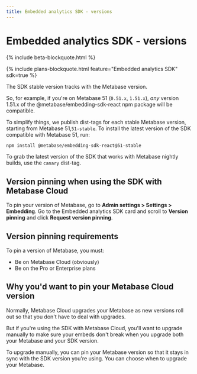 ```yaml
---
title: Embedded analytics SDK - versions
---
```


# Embedded analytics SDK - versions

{% include beta-blockquote.html %}

{% include plans-blockquote.html feature="Embedded analytics SDK" sdk=true %}

The SDK stable version tracks with the Metabase version.

So, for example, if you're on Metabase 51 (`0.51.x`, `1.51.x`), _any_ version 1.51.x of the @metabase/embedding-sdk-react npm package will be compatible.

To simplify things, we publish dist-tags for each stable Metabase version, starting from Metabase 51,`51-stable`. To install the latest version of the SDK compatible with Metabase 51, run:

```sh
npm install @metabase/embedding-sdk-react@51-stable
```

To grab the latest version of the SDK that works with Metabase nightly builds, use the `canary` dist-tag.

## Version pinning when using the SDK with Metabase Cloud

To pin your version of Metabase, go to **Admin settings > Settings > Embedding**. Go to the Embedded analytics SDK card and scroll to **Version pinning** and click **Request version pinning**.

## Version pinning requirements

To pin a version of Metabase, you must:

- Be on Metabase Cloud (obviously)
- Be on the Pro or Enterprise plans

## Why you'd want to pin your Metabase Cloud version

Normally, Metabase Cloud upgrades your Metabase as new versions roll out so that you don't have to deal with upgrades.

But if you're using the SDK with Metabase Cloud, you'll want to upgrade manually to make sure your embeds don't break when you upgrade both your Metabase and your SDK version.

To upgrade manually, you can pin your Metabase version so that it stays in sync with the SDK version you're using. You can choose when to upgrade your Metabase.
